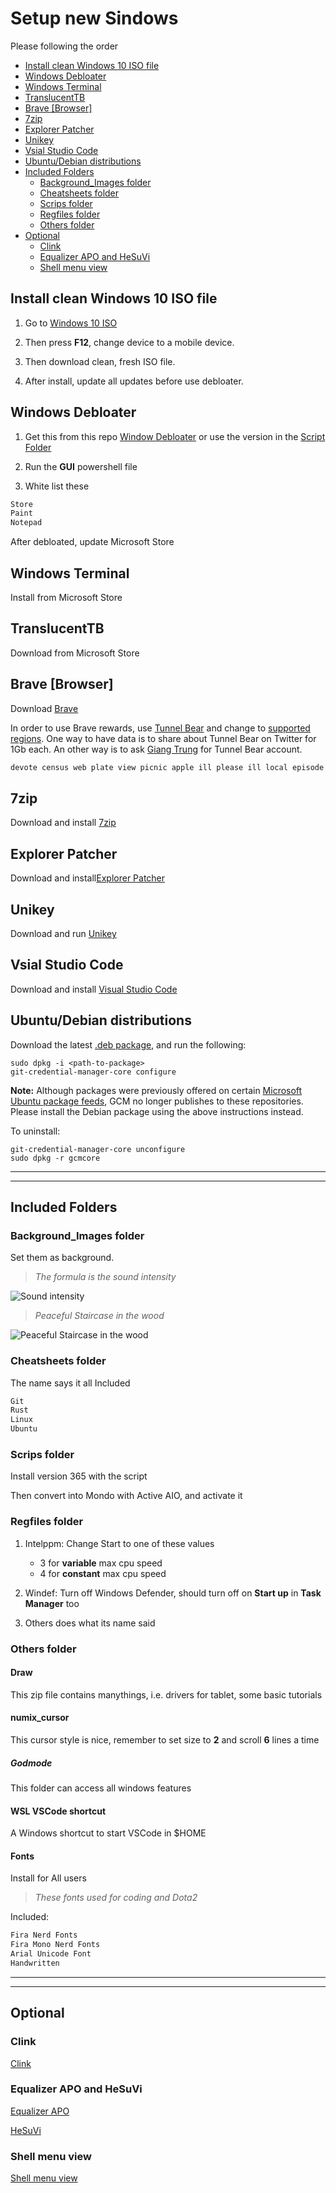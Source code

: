 # Setup new Sindows <!-- omit in toc -->

Please following the order

- [Install clean Windows 10 ISO file](#install-clean-windows-10-iso-file)
- [Windows Debloater](#windows-debloater)
- [Windows Terminal](#windows-terminal)
- [TranslucentTB](#translucenttb)
- [Brave [Browser]](#brave-browser)
- [7zip](#7zip)
- [Explorer Patcher](#explorer-patcher)
- [Unikey](#unikey)
- [Vsial Studio Code](#vsial-studio-code)
- [Ubuntu/Debian distributions](#ubuntudebian-distributions)
- [Included Folders](#included-folders)
  - [Background_Images folder](#background_images-folder)
  - [Cheatsheets folder](#cheatsheets-folder)
  - [Scrips folder](#scrips-folder)
  - [Regfiles folder](#regfiles-folder)
  - [Others folder](#others-folder)
- [Optional](#optional)
  - [Clink](#clink)
  - [Equalizer APO and HeSuVi](#equalizer-apo-and-hesuvi)
  - [Shell menu view](#shell-menu-view)

## Install clean Windows 10 ISO file

1. Go to
[Windows 10 ISO](https://www.microsoft.com/en-us/software-download/windows10ISO)

2. Then press **F12**, change device to a mobile device.

3. Then download clean, fresh ISO file.

4. After install, update all updates before use debloater.

## Windows Debloater

1. Get this from this repo [Window Debloater](https://github.com/Sycnex/Windows10Debloater) or use the version in the [Script Folder](https://github.com/calisfed/winsetup/blob/master/Scipts/)

2. Run the **GUI** powershell file

3. White list these

```md
Store
Paint
Notepad
```

After debloated, update Microsoft Store

## Windows Terminal

Install from Microsoft Store

## TranslucentTB

Download from Microsoft Store

## Brave [Browser]

Download [Brave](https://brave.com/)

In order to use Brave rewards, use [Tunnel Bear](https://www.tunnelbear.com/) and change to [supported regions](https://brave.com/transparency/). One way to have data is to share about Tunnel Bear on Twitter for 1Gb each. An other way is to ask [Giang Trung](https://www.facebook.com/giangnguyen.thanhtrung) for Tunnel Bear account.

```md
devote census web plate view picnic apple ill please ill local episode mammal grow pride random clown ski gather chef leave chaos color marriage artist
```

## 7zip

Download and install [7zip](https://www.7-zip.org/)

## Explorer Patcher

Download and install[Explorer Patcher](https://github.com/valinet/ExplorerPatcher)

## Unikey

Download and run [Unikey](https://www.unikey.org/)

## Vsial Studio Code

Download and install [Visual Studio Code](https://code.visualstudio.com/download)

## Ubuntu/Debian distributions

Download the latest [.deb package](https://github.com/GitCredentialManager/git-credential-manager/releases/latest), and run the following:

```shell
sudo dpkg -i <path-to-package>
git-credential-manager-core configure
```

**Note:** Although packages were previously offered on certain
[Microsoft Ubuntu package feeds](https://packages.microsoft.com/repos/),
GCM no longer publishes to these repositories. Please install the
Debian package using the above instructions instead.

To uninstall:

```shell
git-credential-manager-core unconfigure
sudo dpkg -r gcmcore
```

---
---

## Included Folders

### Background_Images folder

Set them as background.
>_The formula is the sound intensity_

![Sound intensity](https://github.com/calisfed/winsetup/blob/master/Background_Images/bg1.jpg)

>_Peaceful Staircase in the wood_

![Peaceful Staircase in the wood](https://github.com/calisfed/winsetup/blob/master/Background_Images/bg2.jpg)

### Cheatsheets folder

The name says it all
Included

```md
Git 
Rust
Linux
Ubuntu
```

### Scrips folder

Install version 365 with the script

Then convert into Mondo with Active AIO, and activate it

### Regfiles folder

1. Intelppm: Change Start to one of these values

    - 3 for **variable** max cpu speed
    - 4 for **constant** max cpu speed

2. Windef: Turn off Windows Defender, should turn off on **Start up** in **Task Manager** too

3. Others does what its name said

### Others folder

#### Draw <!-- omit in toc -->

This zip file contains manythings, i.e. drivers for tablet, some basic tutorials

#### numix_cursor <!-- omit in toc -->

This cursor style is nice, remember to set size to **2** and scroll **6** lines a time

##### Godmode <!-- omit in toc -->

This folder can access all windows features

#### WSL VSCode shortcut <!-- omit in toc -->

A Windows shortcut to start VSCode in $HOME

#### Fonts <!-- omit in toc -->

Install for All users
>_These fonts used for coding and Dota2_

Included:

```md
Fira Nerd Fonts
Fira Mono Nerd Fonts
Arial Unicode Font
Handwritten
```

---
---

## Optional

### Clink

[Clink](https://github.com/chrisant996/clink)

### Equalizer APO and HeSuVi

[Equalizer APO](https://sourceforge.net/projects/equalizerapo/)

[HeSuVi](https://sourceforge.net/projects/hesuvi/)

### Shell menu view

[Shell menu view](http://www.nirsoft.net/utils/shell_menu_view.html)
